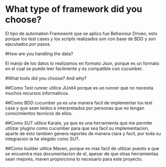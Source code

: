 
# What type of framework did you choose?

El tipo de automation Framework que se aplico fue Behaviour Driven, esto porque los test cases y los scripts realizados son con base de BDD y son ejecutados por pasos.

#How are you handling the data?

El manjo de los datos lo realizamos en formato Json, porque es un formato en el cual se puede leer facilmente y es compatible con cucumber.

#What tools did you choose? And why?

##Como Test runner utilice JUnit4 porque es un runner que no necesita muchos recursos informaticos. 

##Como BDD cucumber ya es una manera facil de implementar los test case y que sean leidos e interpretados por personas que no tengan conocimientos tecnicos de ellos.

##Como SUT utilice Karate, ya que es una herramienta que me permite utilizar plugins como cucumber para que sea facil su implementacion, aparte de esto tambien genera reportes de manera clara y facil, por toda su integracion la he elegido como SUT.

##Como builder utilice Maven, porque es mas facil de utilizar puesto a que se encuentra mas documentacion de el, apesar de que otras herramientas sean mejores, maven proporciona lo necesario para este proyecto.